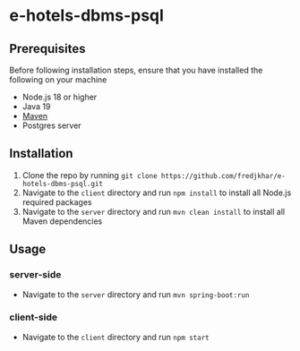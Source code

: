 # e-hotels-dbms-psql


## Prerequisites
Before following installation steps, ensure that you have installed the following on your machine
- Node.js 18 or higher
- Java 19
- [Maven](https://maven.apache.org/install.html)
- Postgres server


## Installation

1. Clone the repo by running ```git clone https://github.com/fredjkhar/e-hotels-dbms-psql.git```
2. Navigate to the ```client``` directory and run ```npm install``` to install all Node.js required packages
3. Navigate to the ```server``` directory and run ```mvn clean install``` to install all Maven dependencies


## Usage
### server-side
- Navigate to the ```server``` directory and run ```mvn spring-boot:run```
### client-side
- Navigate to the ```client``` directory and run ```npm start```

